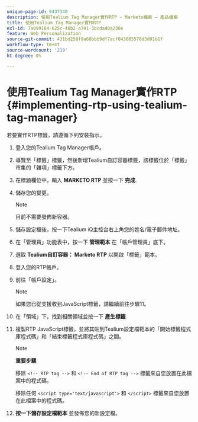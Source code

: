 ```yaml
---
unique-page-id: 9437340
description: 使用Tealium Tag Manager實作RTP - Marketo檔案 — 產品檔案
title: 使用Tealium Tag Manager實作RTP
exl-id: 7a099184-625c-46b2-a741-3bcdad0a238e
feature: Web Personalization
source-git-commit: 431bd258f9a68bbb9df7acf043085578d3d91b1f
workflow-type: tm+mt
source-wordcount: '219'
ht-degree: 0%

---
```


# 使用Tealium Tag Manager實作RTP {#implementing-rtp-using-tealium-tag-manager}

若要實作RTP標籤，請遵循下列安裝指示。

1. 登入您的Tealium Tag Manager帳戶。

1. 導覽至「標籤」標籤，然後新增Tealium自訂容器標籤，該標籤位於「標籤」市集的「雜項」標籤下方。

1. 在標題欄位中，輸入 **MARKETO RTP** 並按一下 **完成**.

1. 儲存您的變更。

   >[!NOTE]
   >
   >目前不需要發佈新容器。

1. 儲存設定檔後，按一下Tealium iQ主控台右上角您的姓名/電子郵件地址。

1. 在「管理員」功能表中，按一下 **管理範本** 在「帳戶管理員」底下。

1. 選取 **Tealium自訂容器： Marketo RTP** 以開啟「標籤」範本。

1. 登入您的RTP帳戶。

1. 前往「帳戶設定」。

   >[!NOTE]
   >
   >如果您已從支援收到JavaScript標籤，請繼續前往步驟11。

1. 在「領域」下，找到相關領域並按一下 **產生標籤**.

1. 複製RTP JavaScript標籤，並將其貼到Tealium設定檔範本的「開始標籤程式庫程式碼」和「結束標籤程式庫程式碼」之間。

   >[!NOTE]
   >
   >**重要步驟**
   >
   >移除 `<!-- RTP tag -->` 和 `<!-- End of RTP tag -->` 標籤來自您放置在此檔案中的程式碼。
   >
   >移除任何 `<script type='text/javascript'>` 和 `</script>` 標籤來自您放置在此檔案中的程式碼。

1. **按一下儲存設定檔範本** 並發佈您的新設定檔。
